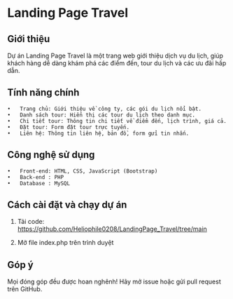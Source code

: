 # Landing Page Travel

## Giới thiệu

Dự án Landing Page Travel là một trang web giới thiệu dịch vụ du lịch, giúp khách hàng dễ dàng khám phá các điểm đến, tour du lịch và các ưu đãi hấp dẫn.

## Tính năng chính
	•	Trang chủ: Giới thiệu về công ty, các gói du lịch nổi bật.
	•	Danh sách tour: Hiển thị các tour du lịch theo danh mục.
	•	Chi tiết tour: Thông tin chi tiết về điểm đến, lịch trình, giá cả.
	•	Đặt tour: Form đặt tour trực tuyến.
	•	Liên hệ: Thông tin liên hệ, bản đồ, form gửi tin nhắn.

## Công nghệ sử dụng
	•	Front-end: HTML, CSS, JavaScript (Bootstrap)
	•	Back-end : PHP
	•	Database : MySQL

## Cách cài đặt và chạy dự án
1.	Tải code: https://github.com/Heliophile0208/LandingPage_Travel/tree/main
 
2. Mở file index.php trên trình duyệt 

## Góp ý

Mọi đóng góp đều được hoan nghênh! Hãy mở issue hoặc gửi pull request trên GitHub.
